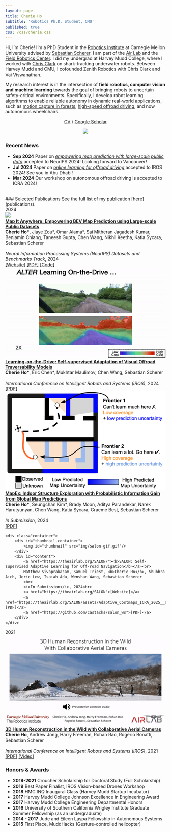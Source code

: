 ```yaml
---
layout: page
title: Cherie Ho
subtitle: 'Robotics Ph.D. Student, CMU'
published: true
css: /css/cherie.css
---
```


Hi, I’m Cherie! I’m a PhD Student in the [Robotics Institute](https://www.ri.cmu.edu/) at Carnegie Mellon University advised by [Sebastian Scherer](https://www.ri.cmu.edu/ri-faculty/sebastian-scherer/). I am part of the [Air Lab](http://theairlab.org/) and the [Field Robotics Center](https://frc.ri.cmu.edu/). 
I did my undergrad at Harvey Mudd College, where I worked with [Chris Clark](https://www.lair.hmc.edu/chris-clark) on shark-tracking underwater robots. Between Harvey Mudd and CMU, I cofounded Zenith Robotics with Chris Clark and Vai Viswanathan.

My research interest is in the intersection of **field robotics, computer vision and machine learning** towards the goal of bringing robots to uncertain safety-critical environments. Specifically, I develop robot learning algorithms to enable reliable autonomy in dynamic real-world applications, such as [motion capture in forests](https://youtu.be/jxt91vx0cns), [high-speed offroad driving](https://www.cmu.edu/news/stories/archives/2022/september/off-road-autonomy.html), and now autonomous wheelchairs.
<p align="center">
  <a href="media/cherieho_cv_2024_09.pdf">CV</a> /
  <a href="https://scholar.google.com/citations?user=j8lsq7sAAAAJ&hl=en">Google Scholar</a>
</p>
<!-- [CV](cherieho_cv_2020_06.pdf) / [Google Scholar](https://scholar.google.com/citations?user=j8lsq7sAAAAJ&hl=en) -->

<p align="center">
    <img src="img/cherie_collage_0819.gif"/>
</p>

### Recent News 
* **Sep 2024** Paper on [*empowering map prediction with large-scale public data*](https://mapitanywhere.github.io/) accepted to NeurIPS 2024! Looking forward to Vancouver! 
* **Jul 2024** Paper on [*online learning for offroad driving*](https://arxiv.org/abs/2306.15226) accepted to IROS 2024! See you in Abu Dhabi!
* **Mar 2024** Our workshop on autonomous offroad driving is accepted to ICRA 2024!
<!-- * **May-Aug 2021** Spending this summer at Microsoft working on "Pretraining for Safety" with [Ashish Kapoor](https://www.microsoft.com/en-us/research/people/akapoor/) and [Shuang Ma](https://www.shuangma.me/)! -->
<!-- * **Jul 2021** [Paper](https://arxiv.org/abs/2108.03936) on multi-drone human reconstruction accepted at IROS 2021! -->
<!-- * **April 2021** Excited to give invited talks at Apple and Lehigh University. Watch the Lehigh talk [here](https://youtu.be/R1a-31YH3H8). -->
<!-- * **Aug 2020** Excited to give an invited talk at UIUC's [ACRL Lab](http://naira.mechse.illinois.edu/). -->
<!-- * **Jul 2020** [Mohammadreza](https://www.cs.cmu.edu/~mmousaei/) and I gave a tutorial session on "Guaranteeing Safety in the Real World". Watch our talk [here](https://youtu.be/vmRl8swiEyc)! Play with control barrier functions [here](https://github.com/hocherie/cbf_quadrotor)! -->
<!-- * **May 2019** I was awarded the [Croucher Foundation Scholarship](https://croucher.org.hk/funding/study_awards/scholarships) for the next two years!  -->
<!-- * [2019/03] Invited to present research at the Amazon Graduate Student Symposium, Seattle. -->


<br>
### Selected Publications
See the full list of my publication [here](publications).

<div class="year-section" id="year-2024">
    <div class="year-heading">2024</div>
    <div class="container">
        <div id="thumbnail-container">
            <img id="thumbnail" src="img/mia_gif.gif"/>
        </div>
        <div id="content">
            <a href="https://mapitanywhere.github.io/"><b>Map It Anywhere: Empowering BEV Map Prediction using Large-scale Public Datasets</b></a><br>
            <b>Cherie Ho*</b>, Jiaye Zou*, Omar Alama*, Sai Mitheran Jagadesh Kumar, Benjamin Chiang, Taneesh Gupta,
            Chen Wang, Nikhil Keetha, Katia Sycara, Sebastian Scherer 
            <br>
            <br>
            <i>Neural Information Processing Systems (NeurIPS) Datasets and Benchmarks Track</i>, 2024
            <br>
            <a href="https://mapitanywhere.github.io/">[Website]</a> <a href="https://arxiv.org/abs/2407.08726">[PDF]</a> <a href="https://github.com/MapItAnywhere/MapItAnywhere"
            >[Code]</a> 
        </div>
    </div>
    <div class="container">
        <div id="thumbnail-container">
            <img id="thumbnail" src="img/alter_gif.gif"/>
        </div>
        <div id="content">
            <a href="https://arxiv.org/abs/2306.15226"><b>Learning-on-the-Drive: Self-supervised Adaptation of Visual Offroad Traversability Models</b></a><br>
            <b>Cherie Ho*</b>, Eric Chen*, Mukhtar Maulimov, Chen Wang, Sebastian Scherer
            <br>
            <br>
            <i>International Conference on Intelligent Robots and Systems (IROS)</i>, 2024<br>  
            <a href="https://arxiv.org/abs/2306.15226">[PDF]</a>
        </div>
    </div>
    <div class="container">
        <div id="thumbnail-container">
            <img id="thumbnail" src="img/mapex_thumbnail.png"/>
        </div>
        <div id="content">
            <a href="https://arxiv.org/abs/2409.15590"><b>MapEx: Indoor Structure Exploration with Probabilistic Information Gain from Global Map Predictions</b></a><br>
            <b>Cherie Ho*</b>, Seungchan Kim*, Brady Moon, Aditya Parandekar, Narek Harutyunyan, Chen Wang, Katia Sycara, Graeme Best, Sebastian Scherer
            <br>
            <br>
            <i>In Submission</i>, 2024
            <br> <a href="https://arxiv.org/abs/2409.15590">[PDF]</a>
        </div>
    </div>


    <div class="container">
        <div id="thumbnail-container">
            <img id="thumbnail" src="img/salon-gif.gif"/>
        </div>
        <div id="content">
            <a href="https://theairlab.org/SALON/"><b>SALON: Self-supervised Adaptive Learning for Off-road Navigation</b></a><br>
            Matthew Sivaprakasam, Samuel Triest, <b>Cherie Ho</b>, Shubhra Aich, Jeric Lew, Isaiah Adu, Wenshan Wang, Sebastian Scherer
            <br>
            <i>In Submission</i>, 2024<br>  
            <a href="https://theairlab.org/SALON">[Website]</a>
            <a href="https://theairlab.org/SALON/assets/Adaptive_Costmaps_ICRA_2025__arxiv_.pdf">[PDF]</a>
            <a href="https://github.com/castacks/salon_ws">[PDF]</a>
        </div>
    </div>

</div>


<div class="year-section" id="year-2021">
    <div class="year-heading">2021</div>
    <div class="container">
        <div id="thumbnail-container">
            <img id="thumbnail" src="img/multidrone_gif.gif"/>
        </div>
        <div id="content">
            <a href="https://arxiv.org/abs/2108.03936"><b>3D Human Reconstruction in the Wild with Collaborative Aerial Cameras</b></a><br>
            <b>Cherie Ho</b>, Andrew Jong, Harry Freeman, Rohan Rao, Rogerio Bonatti, Sebastian Scherer
            <br>
            <br>
            <i>International Conference on Intelligent Robots and Systems (IROS)</i>, 2021<br>  
            <a href="https://arxiv.org/abs/2108.03936">[PDF]</a> <a href="https://youtu.be/jxt91vx0cns">[Video]</a>
        </div>
    </div>
</div>


### Honors & Awards
* **2019-2021** Croucher Scholarship for Doctoral Study (Full Scholarship)
* **2019** Best Paper Finalist, IROS Vision-based Drones Workshop
* **2018** HMC INQ Inaugural Class (Harvey Mudd Startup Incubator)
* **2017** Harvey Mudd College Johnson Excellence in Engineering Award
* **2017** Harvey Mudd College Engineering Departmental Honors
* **2016** University of Southern California Wrigley Institute Graduate Summer Fellowship (as an undergraduate)
* **2014 - 2017** Jude and Eileen Laspa Fellowship in Autonomous Systems
* **2015** First Place, MuddHacks (Gesture-controlled helicopter)
